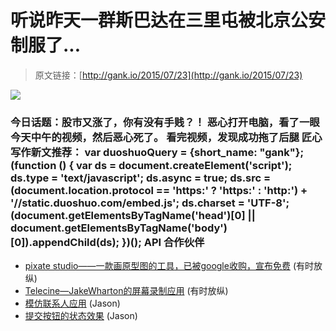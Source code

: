 # 听说昨天一群斯巴达在三里屯被北京公安制服了... 

> 原文链接：[http://gank.io/2015/07/23](http://gank.io/2015/07/23)

![](http://ww2.sinaimg.cn/large/7a8aed7bjw1eucg4wdq8ij20m80m8q6s.jpg)

### 今日话题：股市又涨了，你有没有手贱？！                                                                        恶心打开电脑，看了一眼今天中午的视频，然后恶心死了。                                                                                            看完视频，发现成功拖了后腿                                                                                    匠心写作新文推荐：                                                                                var duoshuoQuery = {short_name: "gank"};    (function () {        var ds = document.createElement('script');        ds.type = 'text/javascript';        ds.async = true;        ds.src = (document.location.protocol == 'https:' ? 'https:' : 'http:') + '//static.duoshuo.com/embed.js';        ds.charset = 'UTF-8';        (document.getElementsByTagName('head')[0]        || document.getElementsByTagName('body')[0]).appendChild(ds);    })();                                API                            合作伙伴                                    

* [pixate studio&mdash;&mdash;一款画原型图的工具，已被google收购，宣布免费](http://www.pixate.com/) (有时放纵)
* [Telecine&mdash;JakeWharton的屏幕录制应用](https://github.com/JakeWharton/Telecine) (有时放纵)
* [模仿联系人应用](https://github.com/AndroidDeveloperLB/LollipopContactsRecyclerViewFastScroller) (Jason)
* [提交按钮的状态效果](https://github.com/tuesda/SubmitDemo) (Jason)

